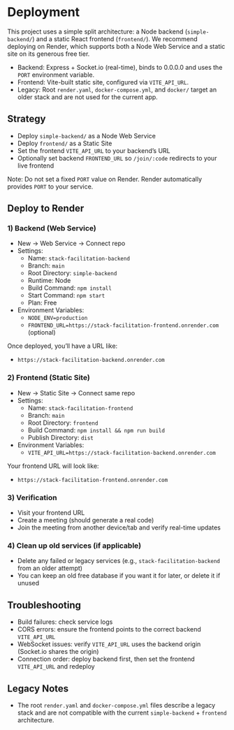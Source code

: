 # Deployment

This project uses a simple split architecture: a Node backend (`simple-backend/`) and a static React frontend (`frontend/`). We recommend deploying on Render, which supports both a Node Web Service and a static site on its generous free tier.

- Backend: Express + Socket.io (real-time), binds to 0.0.0.0 and uses the `PORT` environment variable.
- Frontend: Vite-built static site, configured via `VITE_API_URL`.
- Legacy: Root `render.yaml`, `docker-compose.yml`, and `docker/` target an older stack and are not used for the current app.

## Strategy

- Deploy `simple-backend/` as a Node Web Service
- Deploy `frontend/` as a Static Site
- Set the frontend `VITE_API_URL` to your backend’s URL
- Optionally set backend `FRONTEND_URL` so `/join/:code` redirects to your live frontend

Note: Do not set a fixed `PORT` value on Render. Render automatically provides `PORT` to your service.

## Deploy to Render

### 1) Backend (Web Service)

- New → Web Service → Connect repo
- Settings:
  - Name: `stack-facilitation-backend`
  - Branch: `main`
  - Root Directory: `simple-backend`
  - Runtime: Node
  - Build Command: `npm install`
  - Start Command: `npm start`
  - Plan: Free
- Environment Variables:
  - `NODE_ENV=production`
  - `FRONTEND_URL=https://stack-facilitation-frontend.onrender.com` (optional)

Once deployed, you’ll have a URL like:
- `https://stack-facilitation-backend.onrender.com`

### 2) Frontend (Static Site)

- New → Static Site → Connect same repo
- Settings:
  - Name: `stack-facilitation-frontend`
  - Branch: `main`
  - Root Directory: `frontend`
  - Build Command: `npm install && npm run build`
  - Publish Directory: `dist`
- Environment Variables:
  - `VITE_API_URL=https://stack-facilitation-backend.onrender.com`

Your frontend URL will look like:
- `https://stack-facilitation-frontend.onrender.com`

### 3) Verification

- Visit your frontend URL
- Create a meeting (should generate a real code)
- Join the meeting from another device/tab and verify real-time updates

### 4) Clean up old services (if applicable)

- Delete any failed or legacy services (e.g., `stack-facilitation-backend` from an older attempt)
- You can keep an old free database if you want it for later, or delete it if unused

## Troubleshooting

- Build failures: check service logs
- CORS errors: ensure the frontend points to the correct backend `VITE_API_URL`
- WebSocket issues: verify `VITE_API_URL` uses the backend origin (Socket.io shares the origin)
- Connection order: deploy backend first, then set the frontend `VITE_API_URL` and redeploy

## Legacy Notes

- The root `render.yaml` and `docker-compose.yml` files describe a legacy stack and are not compatible with the current `simple-backend` + `frontend` architecture.
